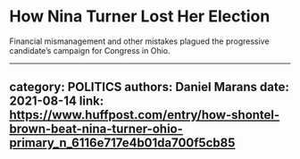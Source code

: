 # How Nina Turner Lost Her Election

Financial mismanagement and other mistakes plagued the progressive candidate’s campaign for Congress in Ohio.

---
category: POLITICS
authors: Daniel Marans
date: 2021-08-14
link: https://www.huffpost.com/entry/how-shontel-brown-beat-nina-turner-ohio-primary_n_6116e717e4b01da700f5cb85
---
